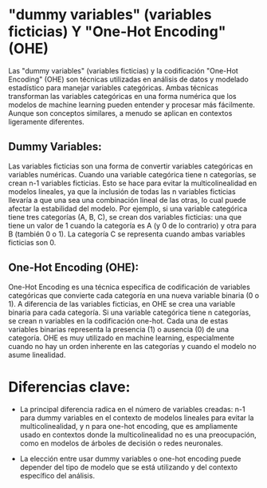 # "dummy variables" (variables ficticias) Y "One-Hot Encoding" (OHE)

Las "dummy variables" (variables ficticias) y la codificación "One-Hot Encoding" (OHE) son técnicas utilizadas en análisis de datos y modelado estadístico para manejar variables categóricas. Ambas técnicas transforman las variables categóricas en una forma numérica que los modelos de machine learning pueden entender y procesar más fácilmente. Aunque son conceptos similares, a menudo se aplican en contextos ligeramente diferentes.

## Dummy Variables:

Las variables ficticias son una forma de convertir variables categóricas en variables numéricas. Cuando una variable categórica tiene n categorías, se crean n-1 variables ficticias. Esto se hace para evitar la multicolinealidad en modelos lineales, ya que la inclusión de todas las n variables ficticias llevaría a que una sea una combinación lineal de las otras, lo cual puede afectar la estabilidad del modelo. Por ejemplo, si una variable categórica tiene tres categorías (A, B, C), se crean dos variables ficticias: una que tiene un valor de 1 cuando la categoría es A (y 0 de lo contrario) y otra para B (también 0 o 1). La categoría C se representa cuando ambas variables ficticias son 0.

## One-Hot Encoding (OHE):

One-Hot Encoding es una técnica específica de codificación de variables categóricas que convierte cada categoría en una nueva variable binaria (0 o 1). A diferencia de las variables ficticias, en OHE se crea una variable binaria para cada categoría. Si una variable categórica tiene n categorías, se crean n variables en la codificación one-hot. Cada una de estas variables binarias representa la presencia (1) o ausencia (0) de una categoría. OHE es muy utilizado en machine learning, especialmente cuando no hay un orden inherente en las categorías y cuando el modelo no asume linealidad.

# Diferencias clave:

- La principal diferencia radica en el número de variables creadas: n-1 para dummy variables en el contexto de modelos lineales para evitar la multicolinealidad, y n para one-hot encoding, que es ampliamente usado en contextos donde la multicolinealidad no es una preocupación, como en modelos de árboles de decisión o redes neuronales.

- La elección entre usar dummy variables o one-hot encoding puede depender del tipo de modelo que se está utilizando y del contexto específico del análisis.
